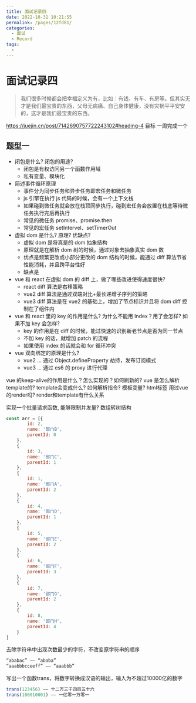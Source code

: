 ```yaml
---
title: 面试记录四
date: 2022-10-31 10:21:55
permalink: /pages/12fd81/
categories:
  - 面试
  - Record
tags:
  - 
---
```


# 面试记录四

> 我们很多时候都会把幸福定义为有，比如：有钱、有车、有房等。但其实无才是我们最宝贵的东西，父母无病痛、自己身体健康，没有灾祸平平安安的，这才是我们最宝贵的东西。

https://juejin.cn/post/7142690757722243102#heading-4 目标 一周完成一个

## 题型一

- 闭包是什么? 闭包的用途?
  - 闭包是有权访问另一个函数作用域
  - 私有变量、模块化
- 简述事件循环原理
  - 事件分为同步任务和异步任务即宏任务和微任务
  - js 引擎在执行 js 代码的时候，会有一个上下文栈
  - 如果碰到微任务就会放在栈顶同步执行，碰到宏任务会放置在栈底等待微任务执行完后再执行
  - 常见的微任务 promise、promise.then
  - 常见的宏任务 setIntervel、setTimerOut
- 虚拟 dom 是什么? 原理? 优缺点?
  - 虚拟 dom 是将真是的 dom 抽象结构
  - 原理就是在解析 dom 树的时候，通过对象去抽象真实 dom 数
  - 优点是频繁更改或小部分更改的 dom 结构的时候，能通过 diff 算法节省性能消耗，并且跨平台性好
  - 缺点是
- vue 和 react 在虚拟 dom 的 diff 上，做了哪些改进使得速度很快?
  - react diff 算法是右移策略
  - vue2 diff 算法是通过双端对比+最长递增子序列的策略
  - vue3 diff 算法是在 vue2 的基础上，增加了节点标识并且将 dom diff 控制在了组件内
- vue 和 react 里的 key 的作用是什么? 为什么不能用 Index？用了会怎样? 如果不加 key 会怎样?
  - key 的作用是在 diff 的时候，能过快速的识别新老节点是否为同一节点
  - 不加 key 的话，就增加 patch 的流程
  - 如果使用 index 的话就会和 for 循环冲突
- vue 双向绑定的原理是什么?
  - vue2 ... 通过 Object.defineProperty 劫持，发布订阅模式
  - vue3 ... 通过 es6 的 proxy 进行代理

vue 的keep-alive的作用是什么？怎么实现的？如何刷新的?
vue 是怎么解析template的? template会变成什么?
如何解析指令? 模板变量? html标签
用过vue 的render吗? render和template有什么关系

实现一个批量请求函数, 能够限制并发量?
数组转树结构
```js
const arr = [{
        id: 2,
        name: '部门B',
        parentId: 0
    },
    {
        id: 3,
        name: '部门C',
        parentId: 1
    },
    {
        id: 1,
        name: '部门A',
        parentId: 2
    },
    {
        id: 4,
        name: '部门D',
        parentId: 1
    },
    {
        id: 5,
        name: '部门E',
        parentId: 2
    },
    {
        id: 6,
        name: '部门F',
        parentId: 3
    },
    {
        id: 7,
        name: '部门G',
        parentId: 2
    },
    {
        id: 8,
        name: '部门H',
        parentId: 4
    }
]
```

去除字符串中出现次数最少的字符，不改变原字符串的顺序
```js
“ababac” —— “ababa”
“aaabbbcceeff” —— “aaabbb”
```

写出一个函数trans，将数字转换成汉语的输出，输入为不超过10000亿的数字
```js
trans(123456) —— 十二万三千四百五十六
trans(100010001) —— 一亿零一万零一
```